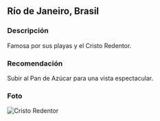 ## Río de Janeiro, Brasil
### Descripción
Famosa por sus playas y el Cristo Redentor.
### Recomendación
Subir al Pan de Azúcar para una vista espectacular.
### Foto
![Cristo Redentor](https://encrypted-tbn0.gstatic.com/images?q=tbn:ANd9GcRZvZQv0GlUpFyX0Ewv8QLKimCU61PBM0qzKA&s)
